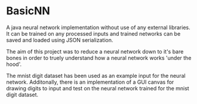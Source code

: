 # BasicNN
A java neural network implementation without use of any external libraries. It can be trained on any processed inputs and trained networks can be saved and loaded using JSON serialization.

The aim of this project was to reduce a neural network down to it's bare bones in order to truely understand how a neural network works 'under the hood'.

The mnist digit dataset has been used as an example input for the neural network. Additonally, there is an implementation of a GUI canvas for drawing digits to input and test on the neural network trained for the mnist digit dataset.

